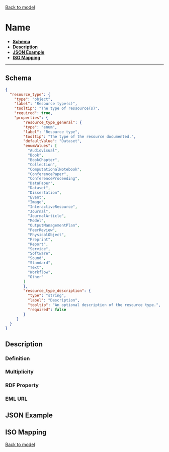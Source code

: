 [Back to model](_base.md)

# Name

- **[Schema](#schema)**
- **[Description](#description)**
- **[JSON Example](#json-example)**
- **[ISO Mapping](#iso-mapping)**
---
## Schema
```json
{
  "resource_type": {
    "type": "object",
    "label": "Resource type(s)",
    "tooltip": "The type of ressource(s)",
    "required": true,
    "properties": {
        "resource_type_general": {
        "type": "enum",
        "label": "Resource type",
        "tooltip": "The type of the resource documented.",
        "defaultValue": "Dataset",
        "enumValues": [
          "Audiovisual",
          "Book",
          "BookChapter",
          "Collection",
          "ComputationalNotebook",
          "ConferencePaper",
          "ConferenceProceeding",
          "DataPaper",
          "Dataset",
          "Dissertation",
          "Event",
          "Image",
          "InteractiveResource",
          "Journal",
          "JournalArticle",
          "Model",
          "OutputManagementPlan",
          "PeerReview",
          "PhysicalObject",
          "Preprint",
          "Report",
          "Service",
          "Software",
          "Sound",
          "Standard",
          "Text",
          "Workflow",
          "Other"
        ]
        },
        "resource_type_description": {
          "type": "string",
          "label": "Description",
          "tooltip": "An optional description of the resource type.",
          "required": false
        }
     }
  }
}
```

## Description
### Definition
### Multiplicity
### RDF Property
### EML URL

## JSON Example
## ISO Mapping

[Back to model](_base.md)
